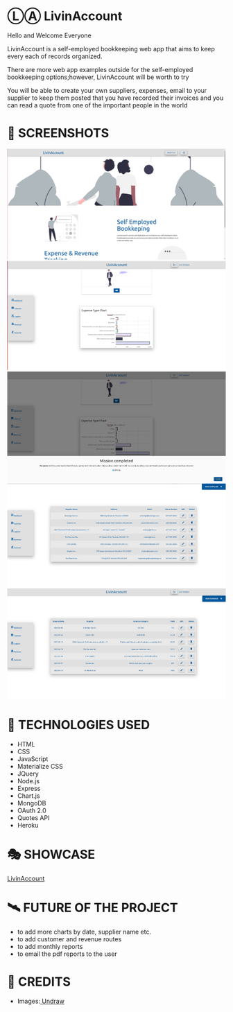 # ⓁⒶ LivinAccount 

<p>Hello and Welcome Everyone</p>

<p>LivinAccount is a self-employed bookkeeping web app that aims to keep every each of records organized.</p>

<p>There are more web app examples outside for the self-employed bookkeeping options;however, LivinAccount will be worth to try</p>

<p>You will be able to create your own suppliers, expenses, email to your supplier to keep them posted that you have recorded their invoices and you can read a quote from one of the important people in the world</p>

# 🤳 SCREENSHOTS

<img src="ReadMe_images/landing_page.png">
<img src="ReadMe_images/userPage.png">
<img src="ReadMe_images/quoteAPI.png">
<img src="ReadMe_images/supplier_page.png">
<img src="ReadMe_images/expenses_page.png">


# 🤖 TECHNOLOGIES USED

- HTML
- CSS
- JavaScript
- Materialize CSS
- JQuery
- Node.js
- Express
- Chart.js
- MongoDB
- OAuth 2.0
- Quotes API
- Heroku

# 🎭 SHOWCASE

<a href="#" target="_blank">LivinAccount</a>


# 🛰 FUTURE OF THE PROJECT

- to add more charts by date, supplier name etc.
- to add customer and revenue routes
- to add monthly reports
- to email the pdf reports to the user


# 🙏 CREDITS

<ul>

<li>Images:<a href="https://undraw.co/"> Undraw</a></li>
</ul>